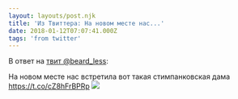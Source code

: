 ```yaml
---
layout: layouts/post.njk
title: 'Из Твиттера: На новом месте нас...'
date: 2018-01-12T07:07:41.000Z
tags: 'from twitter'
---
```

В ответ на [твит @beard_less](https://twitter.com/_/status/951688492949569536):

На новом месте нас встретила вот такая стимпанковская дама https://t.co/cZ8hFrBPRp
  <img src="https://pbs.twimg.com/media/DTUpPZ3WkAAHMyg.jpg" />

